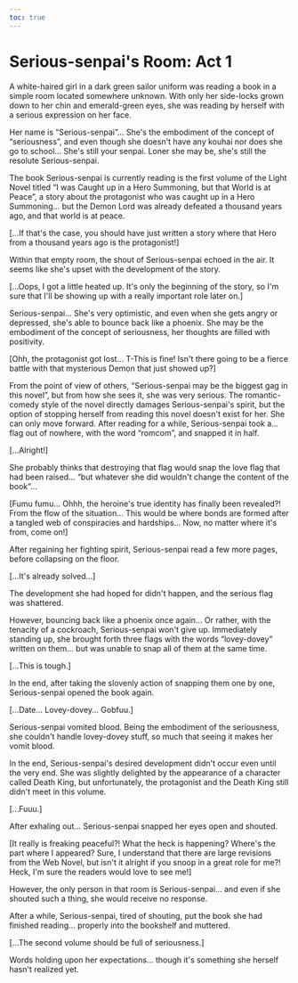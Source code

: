 ```yaml
---
toc: true
---
```


# Serious-senpai's Room: Act 1

A white-haired girl in a dark green sailor uniform was reading a book in a
simple room located somewhere unknown. With only her side-locks grown down to
her chin and emerald-green eyes, she was reading by herself with a serious
expression on her face.

Her name is “Serious-senpai”... She's the embodiment of the concept of
“seriousness”, and even though she doesn't have any kouhai nor does she go to
school... She's still your senpai. Loner she may be, she's still the resolute
Serious-senpai.

The book Serious-senpai is currently reading is the first volume of the Light
Novel titled “I was Caught up in a Hero Summoning, but that World is at Peace”,
a story about the protagonist who was caught up in a Hero Summoning... but the
Demon Lord was already defeated a thousand years ago, and that world is at
peace.

[...If that's the case, you should have just written a story where that Hero
from a thousand years ago is the protagonist!]

Within that empty room, the shout of Serious-senpai echoed in the air. It seems
like she's upset with the development of the story.

[...Oops, I got a little heated up. It's only the beginning of the story, so I'm
sure that I'll be showing up with a really important role later on.]

Serious-senpai... She's very optimistic, and even when she gets angry or
depressed, she's able to bounce back like a phoenix. She may be the embodiment
of the concept of seriousness, her thoughts are filled with positivity.

[Ohh, the protagonist got lost... T-This is fine! Isn't there going to be a
fierce battle with that mysterious Demon that just showed up?]

From the point of view of others, “Serious-senpai may be the biggest gag in this
novel”, but from how she sees it, she was very serious. The romantic-comedy
style of the novel directly damages Serious-senpai's spirit, but the option of
stopping herself from reading this novel doesn't exist for her. She can only
move forward. After reading for a while, Serious-senpai took a... flag out of
nowhere, with the word “romcom”, and snapped it in half.

[...Alright!]

She probably thinks that destroying that flag would snap the love flag that had
been raised... “but whatever she did wouldn't change the content of the book”...

[Fumu fumu... Ohhh, the heroine's true identity has finally been revealed?! From
the flow of the situation... This would be where bonds are formed after a
tangled web of conspiracies and hardships... Now, no matter where it's from,
come on!]

After regaining her fighting spirit, Serious-senpai read a few more pages,
before collapsing on the floor.

[...It's already solved...]

The development she had hoped for didn't happen, and the serious flag was
shattered.

However, bouncing back like a phoenix once again... Or rather, with the tenacity
of a cockroach, Serious-senpai won't give up. Immediately standing up, she
brought forth three flags with the words “lovey-dovey” written on them... but
was unable to snap all of them at the same time.

[...This is tough.]

In the end, after taking the slovenly action of snapping them one by one,
Serious-senpai opened the book again.

[...Date... Lovey-dovey... Gobfuu.]

Serious-senpai vomited blood. Being the embodiment of the seriousness, she
couldn't handle lovey-dovey stuff, so much that seeing it makes her vomit blood.

In the end, Serious-senpai's desired development didn't occur even until the
very end. She was slightly delighted by the appearance of a character called
Death King, but unfortunately, the protagonist and the Death King still didn't
meet in this volume.

[...Fuuu.]

After exhaling out... Serious-senpai snapped her eyes open and shouted.

[It really is freaking peaceful?! What the heck is happening? Where's the part
where I appeared? Sure, I understand that there are large revisions from the Web
Novel, but isn't it alright if you snoop in a great role for me?! Heck, I'm sure
the readers would love to see me!]

However, the only person in that room is Serious-senpai... and even if she
shouted such a thing, she would receive no response.

After a while, Serious-senpai, tired of shouting, put the book she had finished
reading... properly into the bookshelf and muttered.

[...The second volume should be full of seriousness.]

Words holding upon her expectations... though it's something she herself hasn't
realized yet.
